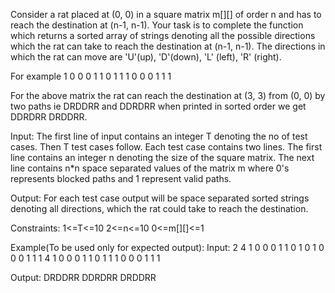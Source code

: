 Consider a rat placed at (0, 0) in a square matrix m[][] of order n and has to reach the destination
at (n-1, n-1). Your task is to complete the function which returns a sorted array of strings
denoting all the possible directions which the rat can take to reach the destination at (n-1, n-1).
The directions in which the rat can move are 'U'(up), 'D'(down), 'L' (left), 'R' (right).

For example 1 0 0 0 1 1 0 1 1 1 0 0 0 1 1 1

For the above matrix the rat can reach the destination at (3, 3) from (0, 0) by two paths ie DRDDRR
and DDRDRR when printed in sorted order we get DDRDRR DRDDRR.

Input:
The first line of input contains an integer T denoting the no of test cases. Then T test cases
follow. Each test case contains two lines. The first line contains an integer n denoting the size of
the square matrix. The next line contains n*n space separated values of the matrix m where 0's
represents blocked paths and 1 represent valid paths.

Output:
For each test case output will be space separated sorted strings denoting all directions, which the
rat could take to reach the destination.

Constraints:
1<=T<=10 2<=n<=10 0<=m[][]<=1

Example(To be used only for expected output):
Input:
2 4 1 0 0 0 1 1 0 1 0 1 0 0 0 1 1 1 4 1 0 0 0 1 1 0 1 1 1 0 0 0 1 1 1

Output:
DRDDRR DDRDRR DRDDRR
